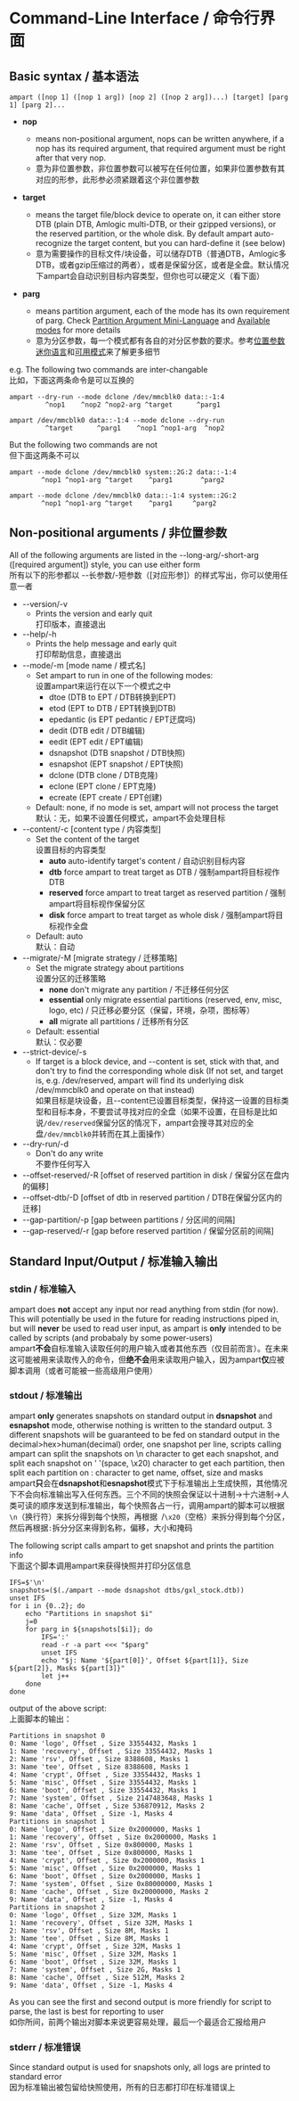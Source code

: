 # Command-Line Interface / 命令行界面
## Basic syntax / 基本语法
````
ampart ([nop 1] ([nop 1 arg]) [nop 2] ([nop 2 arg])...) [target] [parg 1] [parg 2]...
````
 - **nop**
    - means non-positional argument, nops can be written anywhere, if a nop has its required argument, that required argument must be right after that very nop.    
    - 意为非位置参数，非位置参数可以被写在任何位置，如果非位置参数有其对应的形参，此形参必须紧跟着这个非位置参数
 - **target** 
    - means the target file/block device to operate on, it can either store DTB (plain DTB, Amlogic multi-DTB, or their gzipped versions), or the reserved partition, or the whole disk. By default ampart auto-recognize the target content, but you can hard-define it (see below)  
    - 意为需要操作的目标文件/块设备，可以储存DTB（普通DTB，Amlogic多DTB，或者gzip压缩过的两者），或者是保留分区，或者是全盘。默认情况下ampart会自动识别目标内容类型，但你也可以硬定义（看下面）

 - **parg**
    - means partition argument, each of the mode has its own requirement of parg. Check [Partition Argument Mini-Language][parg] and [Available modes][modes] for more details  
    - 意为分区参数，每一个模式都有各自的对分区参数的要求。参考[位置参数迷你语言][parg]和[可用模式][modes]来了解更多细节


e.g. 
The following two commands are inter-changable  
比如，下面这两条命令是可以互换的
````
ampart --dry-run --mode dclone /dev/mmcblk0 data::-1:4
         ^nop1    ^nop2 ^nop2-arg ^target      ^parg1
````
    
````
ampart /dev/mmcblk0 data::-1:4 --mode dclone --dry-run 
         ^target      ^parg1    ^nop1 ^nop1-arg  ^nop2
````
But the following two commands are not  
但下面这两条不可以
```
ampart --mode dclone /dev/mmcblk0 system::2G:2 data::-1:4
        ^nop1 ^nop1-arg ^target    ^parg1       ^parg2
```
```
ampart --mode dclone /dev/mmcblk0 data::-1:4 system::2G:2
        ^nop1 ^nop1-arg ^target    ^parg1     ^parg2
```

## Non-positional arguments / 非位置参数
All of the following arguments are listed in the --long-arg/-short-arg ([required argument]) style, you can use either form  
所有以下的形参都以 --长参数/-短参数（[对应形参]）的样式写出，你可以使用任意一者
 - --version/-v
   - Prints the version and early quit  
   打印版本，直接退出
 - --help/-h
   - Prints the help message and early quit  
   打印帮助信息，直接退出
 - --mode/-m [mode name / 模式名]
   - Set ampart to run in one of the following modes:  
   设置ampart来运行在以下一个模式之中
     - dtoe (DTB to EPT / DTB转换到EPT)
     - etod (EPT to DTB / EPT转换到DTB)
     - epedantic (is EPT pedantic / EPT迂腐吗)
     - dedit (DTB edit / DTB编辑)
     - eedit (EPT edit / EPT编辑)
     - dsnapshot (DTB snapshot / DTB快照)
     - esnapshot (EPT snapshot / EPT快照)
     - dclone (DTB clone / DTB克隆)
     - eclone (EPT clone / EPT克隆)
     - ecreate (EPT create / EPT创建)
   - Default: none, if no mode is set, ampart will not process the target  
   默认：无，如果不设置任何模式，ampart不会处理目标
 - --content/-c [content type / 内容类型]
   - Set the content of the target  
   设置目标的内容类型
     - **auto** auto-identify target's content / 自动识别目标内容
     - **dtb** force ampart to treat target as DTB / 强制ampart将目标视作DTB
     - **reserved** force ampart to treat target as reserved partition / 强制ampart将目标视作保留分区
     - **disk** force ampart to treat target as whole disk / 强制ampart将目标视作全盘
   - Default: auto  
   默认：自动
 - --migrate/-M [migrate strategy / 迁移策略]
   - Set the migrate strategy about partitions  
   设置分区的迁移策略
     - **none** don't migrate any partition / 不迁移任何分区
     - **essential** only migrate essential partitions (reserved, env, misc, logo, etc) / 只迁移必要分区（保留，环境，杂项，图标等）
     - **all** migrate all partitions / 迁移所有分区
   - Default: essential  
   默认：仅必要
 - --strict-device/-s
   - If target is a block device, and --content is set, stick with that, and don't try to find the corresponding whole disk (If not set, and target is, e.g. /dev/reserved, ampart will find its underlying disk /dev/mmcblk0 and operate on that instead)  
   如果目标是块设备，且--content已设置目标类型，保持这一设置的目标类型和目标本身，不要尝试寻找对应的全盘（如果不设置，在目标是比如说`/dev/reserved`保留分区的情况下，ampart会搜寻其对应的全盘`/dev/mmcblk0`并转而在其上面操作）
 - --dry-run/-d
   - Don't do any write  
   不要作任何写入
 - --offset-reserved/-R [offset of reserved partition in disk / 保留分区在盘内的偏移]
 - --offset-dtb/-D [offset of dtb in reserved partition / DTB在保留分区内的迁移]
 - --gap-partition/-p [gap between partitions / 分区间的间隔]
 - --gap-reserved/-r [gap before reserved partition / 保留分区前的间隔]

## Standard Input/Output / 标准输入输出
### stdin / 标准输入
ampart does **not** accept any input nor read anything from stdin (for now). This will potentially be used in the future for reading instructions piped in, but will **never** be used to read user input, as ampart is **only** intended to be called by scripts (and probabaly by some power-users)  
ampart**不会**自标准输入读取任何的用户输入或者其他东西（仅目前而言）。在未来这可能被用来读取传入的命令，但**绝不会**用来读取用户输入，因为ampart**仅**应被脚本调用（或者可能被一些高级用户使用）
### stdout / 标准输出
ampart **only** generates snapshots on standard output in **dsnapshot** and **esnapshot** mode, otherwise nothing is written to the standard output. 3 different snapshots will be guaranteed to be fed on standard output in the decimal>hex>human(decimal) order, one snapshot per line, scripts calling ampart can split the snapshots on \n character to get each snapshot, and split each snapshot on ' '(space, \x20)  character to get each partition, then split each partition on : character to get name, offset, size and masks  
ampart**只**会在**dsnapshot**和**esnapshot**模式下于标准输出上生成快照，其他情况下不会向标准输出写入任何东西。三个不同的快照会保证以十进制->十六进制->人类可读的顺序发送到标准输出，每个快照各占一行，调用ampart的脚本可以根据`\n`（换行符）来拆分得到每个快照，再根据` `/`\x20`（空格）来拆分得到每个分区，然后再根据`:`拆分分区来得到名称，偏移，大小和掩码

The following script calls ampart to get snapshot and prints the partition info  
下面这个脚本调用ampart来获得快照并打印分区信息
```
IFS=$'\n'
snapshots=($(./ampart --mode dsnapshot dtbs/gxl_stock.dtb))
unset IFS
for i in {0..2}; do
    echo "Partitions in snapshot $i"
    j=0
    for parg in ${snapshots[$i]}; do
        IFS=':'
        read -r -a part <<< "$parg"
        unset IFS
        echo "$j: Name '${part[0]}', Offset ${part[1]}, Size ${part[2]}, Masks ${part[3]}"
        let j++
    done
done
```
output of the above script:  
上面脚本的输出：
```
Partitions in snapshot 0
0: Name 'logo', Offset , Size 33554432, Masks 1
1: Name 'recovery', Offset , Size 33554432, Masks 1
2: Name 'rsv', Offset , Size 8388608, Masks 1
3: Name 'tee', Offset , Size 8388608, Masks 1
4: Name 'crypt', Offset , Size 33554432, Masks 1
5: Name 'misc', Offset , Size 33554432, Masks 1
6: Name 'boot', Offset , Size 33554432, Masks 1
7: Name 'system', Offset , Size 2147483648, Masks 1
8: Name 'cache', Offset , Size 536870912, Masks 2
9: Name 'data', Offset , Size -1, Masks 4
Partitions in snapshot 1
0: Name 'logo', Offset , Size 0x2000000, Masks 1
1: Name 'recovery', Offset , Size 0x2000000, Masks 1
2: Name 'rsv', Offset , Size 0x800000, Masks 1
3: Name 'tee', Offset , Size 0x800000, Masks 1
4: Name 'crypt', Offset , Size 0x2000000, Masks 1
5: Name 'misc', Offset , Size 0x2000000, Masks 1
6: Name 'boot', Offset , Size 0x2000000, Masks 1
7: Name 'system', Offset , Size 0x80000000, Masks 1
8: Name 'cache', Offset , Size 0x20000000, Masks 2
9: Name 'data', Offset , Size -1, Masks 4
Partitions in snapshot 2
0: Name 'logo', Offset , Size 32M, Masks 1
1: Name 'recovery', Offset , Size 32M, Masks 1
2: Name 'rsv', Offset , Size 8M, Masks 1
3: Name 'tee', Offset , Size 8M, Masks 1
4: Name 'crypt', Offset , Size 32M, Masks 1
5: Name 'misc', Offset , Size 32M, Masks 1
6: Name 'boot', Offset , Size 32M, Masks 1
7: Name 'system', Offset , Size 2G, Masks 1
8: Name 'cache', Offset , Size 512M, Masks 2
9: Name 'data', Offset , Size -1, Masks 4
```
As you can see the first and second output is more friendly for script to parse, the last is best for reporting to user  
如你所间，前两个输出对脚本来说更容易处理，最后一个最适合汇报给用户
### stderr / 标准错误
Since standard output is used for snapshots only, all logs are printed to standard error  
因为标准输出被包留给快照使用，所有的日志都打印在标准错误上

[parg]:partition-argument-mini-language.md
[modes]:available-modes.md